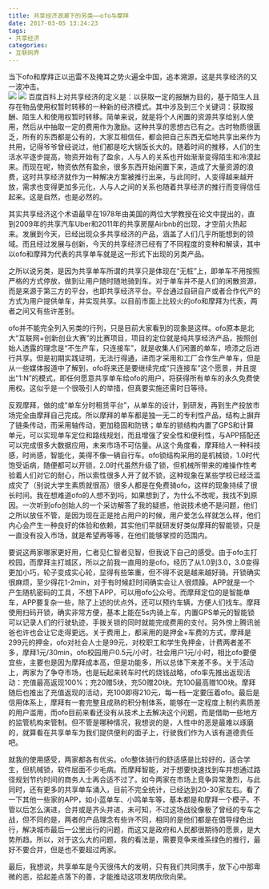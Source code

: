 ```yaml
---
title: 共享经济浪潮下的另类——ofo与摩拜
date: 2017-03-05 13:24:23
tags:
- 共享经济
categories:
- 互联网界
---
```

当下ofo和摩拜正以迅雷不及掩耳之势火遍全中国，追本溯源，这是共享经济的又一波冲击。  
![](/image/ofo.png) ![](/image/mobile.png)
百度百科上对共享经济的定义是：以获取一定的报酬为目的，基于陌生人且存在物品使用权暂时转移的一种新的经济模式。其中涉及到三个关键词：获取报酬、陌生人和使用权暂时转移。简单来说，就是将个人闲置的资源共享给别人使用，然后从中抽取一定的费用作为激励。这种共享的思想古已有之。古时物质很匮乏，所有的东西都是公有的，大家互相信任，都会把自己东西无偿地共享出来作为共用，记得爷爷曾经说过，他们都是吃大锅饭长大的。随着时间的推移，人们的生活水平逐步提高，物资开始有了盈余，人与人的关系也开始渐渐变得陌生和冷漠起来。而现在呢，物资依然有盈余，很多东西开始闲置下来，造成了大量资源的浪费，这时共享经济就作为一种解决方案被推行出来，与此同时，人变得越来越开放，需求也变得更加多元化，人与人之间的关系也随着共享经济的推行而变得信任起来。这是自然，也是必然的。

其实共享经济这个术语最早在1978年由美国的两位大学教授在论文中提出的，直到2009年的共享汽车Uber和2011年的共享房屋Airbnb的出现，才空前火热起来。发展到今天，已经出现众多共享经济的产品，涵盖了人们几乎所能想到的领域。而且经过发展与创新，今天的共享经济已经有了不同程度的变种和解读，其中以ofo和摩拜为代表的共享单车就是这一形式下出现的另类产品。

之所以说另类，是因为共享单车所谓的共享只是体现在“无桩”上，即单车不用按照严格的方式停放，做到让用户随时随地骑到车。对于单车并不是人们的闲散资源，而是来源于第三方的平台，也即共享经济平台。平台通过自研自产或者合作代产的方式为用户提供单车，并实现共享。以目前市面上比较火的ofo和摩拜为代表，两者之间又有些许差别。

ofo并不能完全列入另类的行列，只是目前大家看到的现象是这样。ofo原本是北大“互联网+创新创业大赛”的比赛项目，项目的定位就是纯共享经济产品，按照创始人透露的理念是“不生产车，只连接车”，就是收集人们闲置的单车，喷漆之后进行共享。但是初期实践证明，无法行得通，进而才采用和工厂合作生产单车，但是从一些媒体报道中了解到，ofo将来还是要继续完成“只连接车”这个愿景，并且提出“1:N”的模式，即任何愿意共享单车给ofo的用户，将获得所有单车的永久免费使用权。这似乎是一个很吸引人的举措，但真要实施还需时日等待。

反观摩拜，做的成“单车分时租赁平台”，从单车的设计，到研发，再到生产投放市场完全由摩拜自己完成。所以摩拜的单车都是独一无二的专利性产品，结构上摒弃了链条传动，而采用轴传动，更加稳固和防锈；单车的锁结构内置了GPS和计算单元，可以实现单车定位和路线规划，而且增强了安全性和便利性，与APP搭配还可以完成很多大数据应用，未来市场不可估量。从这个角度看，摩拜给人一种科技感，时尚感，智能化，美得不像一辆自行车。ofo锁结构采用的是机械锁，1.0时代饱受诟病，随便都可以开锁，2.0时代虽然升级了锁，但机械所带来的难操作性考验着人们对它的耐心，所以索性很多人开了就不锁，这种现象在某些学校已经泛滥成灾了（别说大学生素质就很高）很多人都是在免费骑ofo，这样的现象持续了很长时间。我在想难道ofo的人想不到吗，如果想到了，为什么不改呢，我找不到原因。一次听到ofo创始人的一个采访解答了我的疑惑，他说技术绝不是问题，他们之所以放任不管，是因为现在正是抢占用户的时候，用户爱怎么样就怎么样，他们内心会产生一种良好的体验和依赖，其实他们早就研发好类似摩拜的智能锁，只是一直没有投入市场，就是希望再等等，在他们能够掌控的范围内。

要说这两家哪家更好用，仁者见仁智者见智，但我说下自己的感受。由于ofo主打校园，而摩拜主打城区，所以之前我一直用的是ofo，经历了从1.0到3.0，3.0变得更加小巧，轮子变成实心轮，显得有些笨重，但不得不说是越来越好骑。开锁确实很麻烦，至少得花1-2min，对于有时候赶时间确实会让人很烦躁。APP就是一个产生随机密码的工具，不想下APP，可以用ofo公众号。而摩拜定位的是智能单车，APP要复杂一些，除了上述的优点外，还可以预约车辆，方便人们找车。摩拜使用扫码开锁，确实非常方便，基本上能在5s内骑上车，内置GPS单元的智能锁可以记录人们的行驶轨迹，手拨关锁的同时就能完成费用的支付。另外傍上腾讯爸爸也许也会让它走得更远。关于费用上，都采用的是押金+车费的方式，摩拜是299元的押金，ofo对社会人士是99元，对校职工和学生免押金，计费两者差不多，摩拜1元/30min，ofo校园用户0.5元/小时，社会用户1元/小时，相比ofo要便宜些，主要也是因为摩拜成本高，但是功能多，所以总体下来差不多。关于活动上，两家为了争夺市场，也是玩起来转车时代的烧钱战略，ofo率先推出返现活动：充值最高返现100%；充20赠5块，充50赠20块。充100最高赠100块。摩拜随后也推出了充值返现的活动，充100即得210元，每一档一定要压着ofo。最后是信用体系上，摩拜有一套完整且成熟的积分制体系，能够在一定程度上制约素质差的用户滥用，而ofo目前来看还没有从技术上去解决这个问题，而是借助一些地方的监管机构来管制。但不管是哪种情况，我想说的是，人性中的恶是最难以琢磨的，就算看在共享单车为我们提供便利的面子上，行驶我们作为人该有道德责任吧。

就我的使用感受，两家都各有优劣。ofo整体骑行的舒适感是比较好的，适合学生，但机械锁，软件层面不少毛病。而摩拜智能，对于想要快速找到车并想通过路径规划节约时间的商务人士再合适不过了。如今两家在市场上竞争异常激烈，与此同时，还有更多的共享单车涌入，目前不完全统计，已经达到20-30家左右。看了一下其他一些家的APP，如小蓝单车、小鸣单车等，基本都是和摩拜一个模子。不管以后怎么演进，合并或是齐头并进，未可知，不过这场战役像极了曾经的专车之战，但不同的是，两者的产品理念有些许不同，相同的是他们都是在倡导绿色出行，解决城市最后一公里出行的问题，而这又是政府和人民都很期待的愿景，是大势所趋。所以，对于这么大的问题，我的看法是，需要竞争来维系绿色的推行，最好不要合并，但是也不要超过两家。

最后，我想说，共享单车是今天很伟大的发明，只有我们共同携手，放下心中那卑微的恶，拾起差点落下的善，才能推动这项发明欣欣向荣。